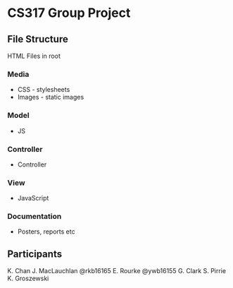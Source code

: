 # CS317 Group Project

## File Structure

HTML Files in root

### Media

- CSS - stylesheets
- Images - static images

### Model

- JS

### Controller

- Controller

### View

- JavaScript

### Documentation

- Posters, reports etc

## Participants
K. Chan
J. MacLauchlan @rkb16165
E. Rourke @ywb16155
G. Clark
S. Pirrie
K. Groszewski
